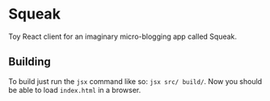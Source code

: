 # Squeak

Toy React client for an imaginary micro-blogging app called Squeak.

## Building

To build just run the `jsx` command like so: `jsx src/ build/`. Now you should
be able to load `index.html` in a browser.
